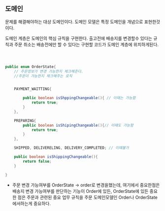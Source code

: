 ## 도메인

문제를 해결해야하는 대상 도메인이다. 도메인 모델은 특정 도메인을 개념으로 표현한것이다. 


도메인 계층은 도메인의 핵심 규칙을 구현한다.
출고전에 배송지를 변경할수 있다는 규칙과 주문 취소는 배송전에만 할 수 있다는 구현할 코드가 도메인 계층에 위치하게된다.



```java



public enum OrderState{
    // 주문정보가 변경 가능한지 체크해준다.
    //주문이 가능한지 체크해주는 로직


    PAYMENT_WAITTING{

        public boolean isShppingChangeable(){ // 이때는 가능함
            return true;
        }
    },

    PREPARING{
        public boolean isShipingChangeable(){// 이떄도 가능함
            return true;
        }
    },

    SHIPPED, DELIVERELING, DELIVERY_COMPLETED; // 이떄불가

    public boolean isShippingChangeable(){
        return false;
    }

}
```


* 주문 변경 가능여부를 OrderState -> order로 변경을했는데, 여기에서 중요한점은  배송지 변경 가능여부를 판단하는 기능이 Order에 있든, OrderState에 있든 중요한 점은 주문과 관련된 중요 업무 규칙을 주문 도메인모델인 Order나 OrderState에서하는게 중요하다.